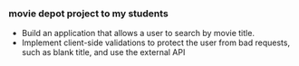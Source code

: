 
### movie depot project to my students

- Build an application that allows a user to search by movie title.
- Implement client-side validations to protect the user from bad requests, such as blank title, and use the external API 

